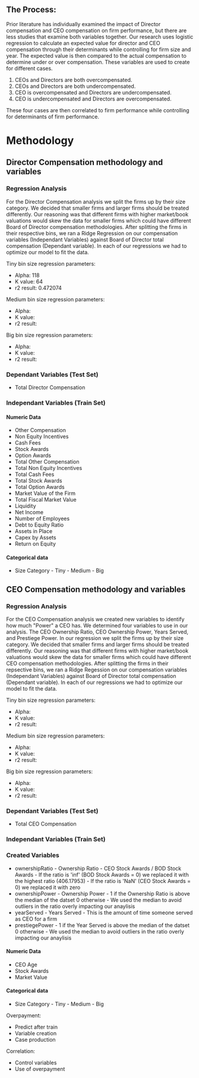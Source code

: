 ## The Process:

Prior literature has individually examined the impact of Director compensation and CEO compensation on firm performance, but there are less studies that examine both variables together. Our research uses logistic regression to calculate an expected value for director and CEO compensation through their determinants while controlling for firm size and year. The expected value is then compared to the actual compensation to determine under or over compensation. These variables are used to create for different cases.

1)  CEOs and Directors are both overcompensated.
2)  CEOs and Directors are both undercompensated.
3)  CEO is overcompensated and Directors are undercompensated.
4)  CEO is undercompensated and Directors are overcompensated.

These four cases are then correlated to firm performance while controlling for determinants of firm performance.

# Methodology

## Director Compensation methodology and variables
### Regression Analysis
For the Director Compensation analysis we split the firms up by their size category. We decided that smaller firms and larger firms should be
treated differently. Our reasoning was that different firms with higher market/book valuations would skew the data for smaller firms which 
could have different Board of Director compensation methodologies. After splitting the firms in their respective bins, we ran a Ridge Regression 
on our compensation variables (Independant Variables) against Board of Director total compensation (Dependant variable). In each of our regressions
we had to optimize our model to fit the data. 

Tiny bin size regression parameters:
- Alpha: 118
- K value: 64
- r2 result: 0.472074

Medium bin size regression parameters:
- Alpha:
- K value:
- r2 result:

Big bin size regression parameters:
- Alpha:
- K value:
- r2 result:

### Dependant Variables (Test Set)
- Total Director Compensation
### Independant Variables (Train Set)
#### Numeric Data
- Other Compensation
- Non Equity Incentives
- Cash Fees
- Stock Awards
- Option Awards
- Total Other Compensation
- Total Non Equity Incentives
- Total Cash Fees
- Total Stock Awards
- Total Option Awards
- Market Value of the Firm
- Total Fiscal Market Value
- Liquidity
- Net Income
- Number of Employees
- Debt to Equity Ratio
- Assets in Place
- Capex by Assets
- Return on Equity
#### Categorical data
- Size Category
       - Tiny
       - Medium
       - Big

       
## CEO Compensation methodology and variables
### Regression Analysis
For the CEO Compensation analysis we created new variables to identify how much "Power" a CEO has. We determined four variables to use in our
analysis. The CEO Ownership Ratio, CEO Ownership Power, Years Served, and Prestiege Power. In our regression we split the firms up by their 
size category. We decided that smaller firms and larger firms should be treated differently. Our reasoning was that different firms with higher
market/book valuations would skew the data for smaller firms which could have different CEO compensation methodologies. After splitting the firms in
their repsective bins, we ran a Ridge Regession on our compensation variables (Independant Variables) against Board of Director total compensation
(Dependant variable). In each of our regressions we had to optimize our model to fit the data. 

Tiny bin size regression parameters:
- Alpha:
- K value:
- r2 result:

Medium bin size regression parameters:
- Alpha:
- K value:
- r2 result:

Big bin size regression parameters:
- Alpha:
- K value:
- r2 result:
### Dependant Variables (Test Set)
- Total CEO Compensation
### Independant Variables (Train Set)
### Created Variables
- ownershipRatio
       - Ownership Ratio
              - CEO Stock Awards / BOD Stock Awards
              - If the ratio is 'inf' (BOD Stock Awards = 0) we replaced it with the highest ratio (406.17953)
              - If the ratio is 'NaN' (CEO Stock Awards = 0) we replaced it with zero
- ownershipPower
       - Ownership Power
              - 1 if the Ownership Ratio is above the median of the datset 0 otherwise
              - We used the median to avoid outliers in the ratio overly impacting our anaylisis
- yearServed
       - Years Served
              - This is the amount of time someone served as CEO for a firm 
- prestiegePower
       - 1 if the Year Served is above the median of the datset 0 otherwise
       - We used the median to avoid outliers in the ratio overly impacting our anaylisis
#### Numeric Data
- CEO Age
- Stock Awards
- Market Value
#### Categorical data
- Size Category
       - Tiny
       - Medium
       - Big



Overpayment:
- Predict after train
- Variable creation
- Case production

Correlation:
- Control variables
- Use of overpayment
